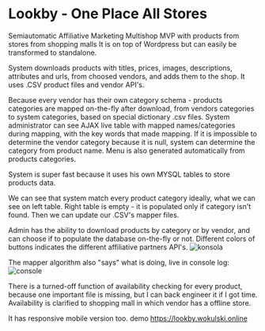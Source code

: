 # Lookby - One Place All Stores
Semiautomatic Affiliative Marketing Multishop MVP with products from stores from shopping malls
It is on top of Wordpress but can easily be transformed to standalone.

System downloads products with titles, prices, images, descriptions, attributes and urls, from choosed vendors, and adds them to the shop.
It uses .CSV product files and vendor API's.

Because every vendor has their own category schema - products categories are mapped on-the-fly after download, from vendors categories to system categories, based on special dictionary .csv files.
System administrator can see AJAX live table with mapped names/categories during mapping, with the key words that made mapping.
If it is impossible to determine the vendor category because it is null, system can determine the category from product name. 
Menu is also generated automatically from products categories.

System is super fast because it uses his own MYSQL tables to store products data.

We can see that system match every product category ideally, what we can see on left table.
Right table is empty - it is populated only if category isn't found.
Then we can update our .CSV's mapper files.

Admin has the ability to download products by category or by vendor, and can choose if to populate the database on-the-fly or not.
Different colors of buttons indicates the different affiliative partners API's.
![konsola](https://user-images.githubusercontent.com/35747845/111485646-162e0d80-8737-11eb-9af8-d8c6fd584957.png)

The mapper algorithm also "says" what is doing, live in console log:
![console](https://user-images.githubusercontent.com/35747845/111493164-98213500-873d-11eb-83d4-0564d2133458.png)

There is a turned-off function of availability checking for every product,
because one important file is missing, but I can back engineer it if I got time.
Availability is clarified to shopping mall in which vendor has a offline store.

It has responsive mobile version too.
demo https://lookby.wokulski.online

